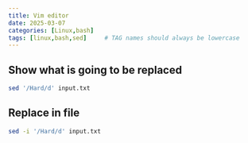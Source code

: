 ```yaml
---
title: Vim editor
date: 2025-03-07
categories: [Linux,bash]
tags: [linux,bash,sed]     # TAG names should always be lowercase
---
```


## Show what is going to be replaced
```bash
sed '/Hard/d' input.txt
```

## Replace in file
```bash
sed -i '/Hard/d' input.txt
```
